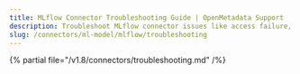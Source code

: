 ```yaml
---
title: MLflow Connector Troubleshooting Guide | OpenMetadata Support
description: Troubleshoot MLflow connector issues like access failure, tag mismatch, or lineage missing.
slug: /connectors/ml-model/mlflow/troubleshooting
---
```


{% partial file="/v1.8/connectors/troubleshooting.md" /%}
